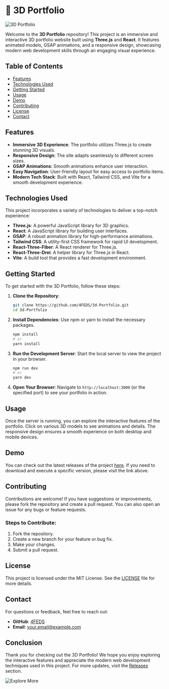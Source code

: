 # 🌟 3D Portfolio

![3D Portfolio](https://example.com/path/to/your/image.png)

Welcome to the **3D Portfolio** repository! This project is an immersive and interactive 3D portfolio website built using **Three.js** and **React**. It features animated models, GSAP animations, and a responsive design, showcasing modern web development skills through an engaging visual experience.

## Table of Contents

- [Features](#features)
- [Technologies Used](#technologies-used)
- [Getting Started](#getting-started)
- [Usage](#usage)
- [Demo](#demo)
- [Contributing](#contributing)
- [License](#license)
- [Contact](#contact)

## Features

- **Immersive 3D Experience**: The portfolio utilizes Three.js to create stunning 3D visuals.
- **Responsive Design**: The site adapts seamlessly to different screen sizes.
- **GSAP Animations**: Smooth animations enhance user interaction.
- **Easy Navigation**: User-friendly layout for easy access to portfolio items.
- **Modern Tech Stack**: Built with React, Tailwind CSS, and Vite for a smooth development experience.

## Technologies Used

This project incorporates a variety of technologies to deliver a top-notch experience:

- **Three.js**: A powerful JavaScript library for 3D graphics.
- **React**: A JavaScript library for building user interfaces.
- **GSAP**: A robust animation library for high-performance animations.
- **Tailwind CSS**: A utility-first CSS framework for rapid UI development.
- **React-Three-Fiber**: A React renderer for Three.js.
- **React-Three-Drei**: A helper library for Three.js in React.
- **Vite**: A build tool that provides a fast development environment.

## Getting Started

To get started with the 3D Portfolio, follow these steps:

1. **Clone the Repository**:
   ```bash
   git clone https://github.com/4FEDS/3d-Portfolio.git
   cd 3d-Portfolio
   ```

2. **Install Dependencies**:
   Use npm or yarn to install the necessary packages.
   ```bash
   npm install
   # or
   yarn install
   ```

3. **Run the Development Server**:
   Start the local server to view the project in your browser.
   ```bash
   npm run dev
   # or
   yarn dev
   ```

4. **Open Your Browser**:
   Navigate to `http://localhost:3000` (or the specified port) to see your portfolio in action.

## Usage

Once the server is running, you can explore the interactive features of the portfolio. Click on various 3D models to see animations and details. The responsive design ensures a smooth experience on both desktop and mobile devices.

## Demo

You can check out the latest releases of the project [here](https://github.com/4FEDS/3d-Portfolio/releases). If you need to download and execute a specific version, please visit the link above.

## Contributing

Contributions are welcome! If you have suggestions or improvements, please fork the repository and create a pull request. You can also open an issue for any bugs or feature requests.

### Steps to Contribute:

1. Fork the repository.
2. Create a new branch for your feature or bug fix.
3. Make your changes.
4. Submit a pull request.

## License

This project is licensed under the MIT License. See the [LICENSE](LICENSE) file for more details.

## Contact

For questions or feedback, feel free to reach out:

- **GitHub**: [4FEDS](https://github.com/4FEDS)
- **Email**: [your.email@example.com](mailto:your.email@example.com)

## Conclusion

Thank you for checking out the 3D Portfolio! We hope you enjoy exploring the interactive features and appreciate the modern web development techniques used in this project. For more updates, visit the [Releases](https://github.com/4FEDS/3d-Portfolio/releases) section.

![Explore More](https://img.shields.io/badge/Explore%20More-3D%20Portfolio-blue)